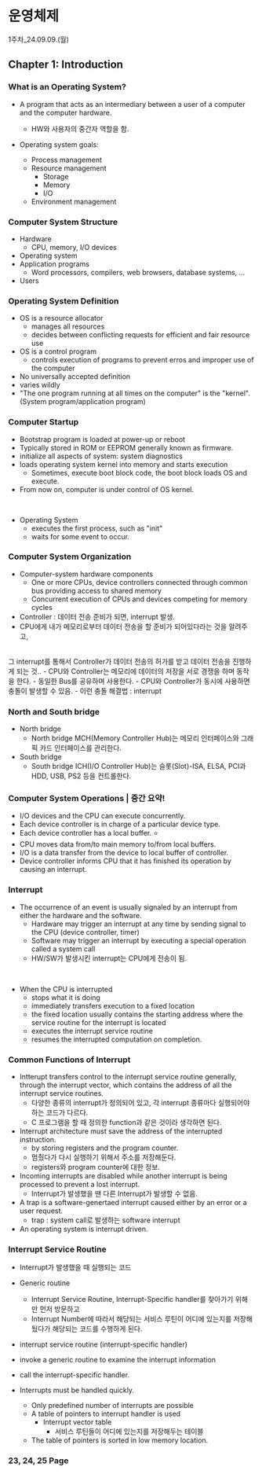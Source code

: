 <h1>운영체제</h1>

1주차_24.09.09.(월)

<h2>Chapter 1: Introduction</h2>

<h3>What is an Operating System?</h3>

- A program that acts as an intermediary between a user of a computer and the computer hardware.
    - HW와 사용자의 중간자 역할을 함.

- Operating system goals:
    - Process management
    - Resource management
        - Storage
        - Memory
        - I/O
    - Environment management

<h3>Computer System Structure</h3>

- Hardware
    - CPU, memory, I/O devices
- Operating system
- Application programs
    - Word processors, compilers, web browsers, database systems, ...
- Users

<h3>Operating System Definition</h3>

- OS is a resource allocator
    - manages all resources
    - decides between conflicting requests for efficient and fair resource use
- OS is a control program
    - controls execution of programs to prevent erros and improper use of the computer
- No universally accepted definition
- varies wildly
- "The one program running at all times on the computer" is the "kernel". (System program/application program)

<h3>Computer Startup</h3>

- Bootstrap program is loaded at power-up or reboot
- Typically stored in ROM or EEPROM generally known as firmware.
- initialize all aspects of system: system diagnostics
- loads operating system kernel into memory and starts execution
    - Sometimes, execute boot block code, the boot block loads OS and execute.
- From now on, computer is under control of OS kernel.

<br>

- Operating System
    - executes the first process, such as "init"
    - waits for some event to occur.

<h3>Computer System Organization</h3>

- Computer-system hardware components
    - One or more CPUs, device controllers connected through common bus providing access to shared memory
    - Concurrent execution of CPUs and devices competing for memory cycles
- Controller : 데이터 전송 준비가 되면, interrupt 발생.
- CPU에게 내가 메모리로부터 데이터 전송을 할 준비가 되어있다라는 것을 알려주고,
<br/>
그 interrupt를 통해서 Controller가 데이터 전송의 허가를 받고 데이터 전송을 진행하게 되는 것..
- CPU와 Controller는 메모리에 데이터의 저장을 서로 경쟁을 하며 동작을 한다.
    - 동일한 Bus를 공유하며 사용한다.
        - CPU와 Controller가 동시에 사용하면 충돌이 발생할 수 있음.
        - 이런 충돌 해결법 : interrupt

<h3>North and South bridge</h3>

- North bridge
    - North bridge MCH(Memory Controller Hub)는 메모리 인터페이스와 그래픽 카드 인터페이스를 관리한다.
- South bridge
    - South bridge ICH(I/O Controller Hub)는 슬롯(Slot)-ISA, ELSA, PCI과 HDD, USB, PS2 등을 컨트롤한다.

<h3>Computer System Operations | 중간 요약!</h3>

- I/O devices and the CPU can execute concurrently.
- Each device controller is in charge of a particular device type.
- Each device controller has a local buffer. ⭐️
- CPU moves data from/to main memory to/from local buffers.
- I/O is a data transfer from the device to local buffer of controller.
- Device controller informs CPU that it has finished its operation by causing an interrupt.

<h3>Interrupt</h3>

- The occurrence of an event is usually signaled by an interrupt from either the hardware and the software.
    - Hardware may trigger an interrupt at any time by sending signal to the CPU (device controller, timer)
    - Software may trigger an interrupt by executing a special operation called a system call
    - HW/SW가 발생시킨 interrupt는 CPU에게 전송이 됨.
<br/>

- When the CPU is interrupted
    - stops what it is doing
    - immediately transfers execution to a fixed location
    - the fixed location usually contains the starting address where the service routine for the interrupt is located
    - executes the interrupt service routine
    - resumes the interrupted computation on completion.

<h3>Common Functions of Interrupt</h3>

- Intterupt transfers control to the interrupt service routine generally, through the interrupt vector, which contains the address of all the interrupt service routines.
    - 다양한 종류의 interrupt가 정의되어 있고, 각 interrupt 종류마다 실행되어야 하는 코드가 다르다.
    - C 프로그램을 할 때 정의한 function과 같은 것이라 생각하면 된다.
- Interrupt architecture must save the address of the interrupted instruction.
    - by storing registers and the program counter.
    - 멈췄다가 다시 실행하기 위해서 주소를 저장해둔다.
    - registers와 program counter에 대한 정보.
- Incoming interrupts are disabled while another interrupt is being processed to prevent a lost interrupt.
    - Interrupt가 발생했을 땐 다른 Interrupt가 발생할 수 없음.
- A trap is a software-genertaed interrupt caused either by an error or a user request.
    - trap : system call로 발생하는 software interrupt
- An operating system is interrupt driven.

<h3>Interrupt Service Routine</h3>

- Interrupt가 발생했을 때 실행되는 코드

- Generic routine
    - Interrupt Service Routine, Interrupt-Specific handler를 찾아가기 위해 만 먼저 방문하고
    - Interrupt Number에 따라서 해당되는 서비스 루틴이 어디에 있는지를 저장해뒀다가 해당되는 코드를 수행하게 된다.
- interrupt service routine (interrupt-specific handler)

- invoke a generic routine to examine the interrupt information
- call the interrupt-specific handler.

- Interrupts must be handled quickly.
    - Only predefined number of interrupts are possible
    - A table of pointers to interrupt handler is used
        - Interrupt vector table
            - 서비스 루틴들이 어디에 있는지를 저장해두는 테이블
    - The table of pointers is sorted in low memory location.

<h3>23, 24, 25 Page</h3>